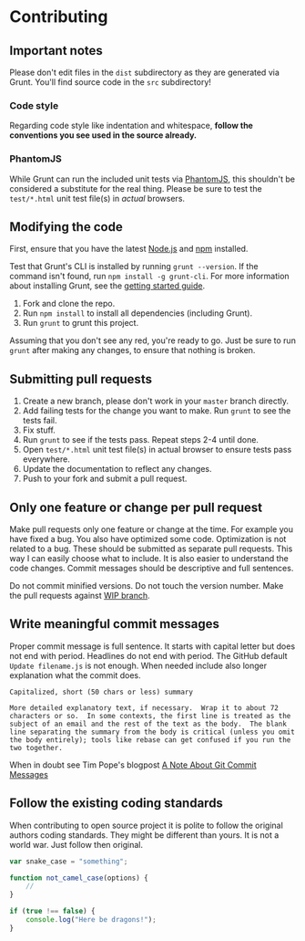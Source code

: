 # Contributing

## Important notes
Please don't edit files in the `dist` subdirectory as they are generated via Grunt. You'll find source code in the `src` subdirectory!

### Code style
Regarding code style like indentation and whitespace, **follow the conventions you see used in the source already.**

### PhantomJS
While Grunt can run the included unit tests via [PhantomJS](http://phantomjs.org/), this shouldn't be considered a substitute for the real thing. Please be sure to test the `test/*.html` unit test file(s) in _actual_ browsers.

## Modifying the code
First, ensure that you have the latest [Node.js](http://nodejs.org/) and [npm](http://npmjs.org/) installed.

Test that Grunt's CLI is installed by running `grunt --version`.  If the command isn't found, run `npm install -g grunt-cli`.  For more information about installing Grunt, see the [getting started guide](http://gruntjs.com/getting-started).

1. Fork and clone the repo.
1. Run `npm install` to install all dependencies (including Grunt).
1. Run `grunt` to grunt this project.

Assuming that you don't see any red, you're ready to go. Just be sure to run `grunt` after making any changes, to ensure that nothing is broken.

## Submitting pull requests

1. Create a new branch, please don't work in your `master` branch directly.
1. Add failing tests for the change you want to make. Run `grunt` to see the tests fail.
1. Fix stuff.
1. Run `grunt` to see if the tests pass. Repeat steps 2-4 until done.
1. Open `test/*.html` unit test file(s) in actual browser to ensure tests pass everywhere.
1. Update the documentation to reflect any changes.
1. Push to your fork and submit a pull request.


## Only one feature or change per pull request

Make pull requests only one feature or change at the time. 
For example you have fixed a bug. You also have optimized 
some code. Optimization is not related to a bug. These should 
be submitted as separate pull requests. This way I can easily 
choose what to include. It is also easier to understand the 
code changes. Commit messages should be descriptive and full 
sentences.

Do not commit minified versions. Do not touch the version number. 
Make the pull requests against [WIP branch](https://github.com/vinaykrsharma/jquery.smartify/commits/WIP).

## Write meaningful commit messages

Proper commit message is full sentence. It starts with capital 
letter but does not end with period. Headlines do not end with 
period. The GitHub default `Update filename.js` is not enough. 
When needed include also longer explanation what the commit does.

```
Capitalized, short (50 chars or less) summary

More detailed explanatory text, if necessary.  Wrap it to about 72
characters or so.  In some contexts, the first line is treated as the
subject of an email and the rest of the text as the body.  The blank
line separating the summary from the body is critical (unless you omit
the body entirely); tools like rebase can get confused if you run the
two together.
```

When in doubt see Tim Pope's blogpost [A Note About Git Commit Messages](http://tbaggery.com/2008/04/19/a-note-about-git-commit-messages.html)

## Follow the existing coding standards

When contributing to open source project it is polite to follow 
the original authors coding standards. They might be different 
than yours. It is not a world war. Just follow then original.

```javascript
var snake_case = "something";

function not_camel_case(options) {
    //
}

if (true !== false) {
    console.log("Here be dragons!");
}
```
